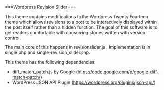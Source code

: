 ===Wordpress Revision Slider===

This theme contains modifications to the Wordpress Twenty Fourteen theme which allows revisions to a post to be interactively displayed within the post itself rather than a hidden function. The goal of this software is to get readers comfortable with consuming stories written with version control.  

The main core of this happens in revisionslider.js . Implementation is in single.php and single-revision_slider.php. 

This theme has the following dependencies:

- diff_match_patch.js by Google (https://code.google.com/p/google-diff-match-patch/)
- WordPress JSON API Plugin (https://wordpress.org/plugins/json-api/) 
